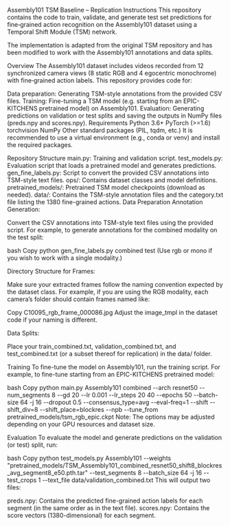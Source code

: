 Assembly101 TSM Baseline – Replication Instructions
This repository contains the code to train, validate, and generate test set predictions for fine‐grained action recognition on the Assembly101 dataset using a Temporal Shift Module (TSM) network.

The implementation is adapted from the original TSM repository and has been modified to work with the Assembly101 annotations and data splits.

Overview
The Assembly101 dataset includes videos recorded from 12 synchronized camera views (8 static RGB and 4 egocentric monochrome) with fine‐grained action labels. This repository provides code for:

Data preparation: Generating TSM-style annotations from the provided CSV files.
Training: Fine-tuning a TSM model (e.g. starting from an EPIC-KITCHENS pretrained model) on Assembly101.
Evaluation: Generating predictions on validation or test splits and saving the outputs in NumPy files (preds.npy and scores.npy).
Requirements
Python 3.6+
PyTorch (>=1.6)
torchvision
NumPy
Other standard packages (PIL, tqdm, etc.)
It is recommended to use a virtual environment (e.g., conda or venv) and install the required packages.

Repository Structure
main.py: Training and validation script.
test_models.py: Evaluation script that loads a pretrained model and generates predictions.
gen_fine_labels.py: Script to convert the provided CSV annotations into TSM-style text files.
ops/: Contains dataset classes and model definitions.
pretrained_models/: Pretrained TSM model checkpoints (download as needed).
data/: Contains the TSM-style annotation files and the category.txt file listing the 1380 fine-grained actions.
Data Preparation
Annotation Generation:

Convert the CSV annotations into TSM-style text files using the provided script. For example, to generate annotations for the combined modality on the test split:

bash
Copy
python gen_fine_labels.py combined test
(Use rgb or mono if you wish to work with a single modality.)

Directory Structure for Frames:

Make sure your extracted frames follow the naming convention expected by the dataset class. For example, if you are using the RGB modality, each camera’s folder should contain frames named like:

Copy
C10095_rgb_frame_000086.jpg
Adjust the image_tmpl in the dataset code if your naming is different.

Data Splits:

Place your train_combined.txt, validation_combined.txt, and test_combined.txt (or a subset thereof for replication) in the data/ folder.

Training
To fine-tune the model on Assembly101, run the training script. For example, to fine-tune starting from an EPIC-KITCHENS pretrained model:

bash
Copy
python main.py Assembly101 combined --arch resnet50 --num_segments 8 --gd 20 --lr 0.001 --lr_steps 20 40 --epochs 50 --batch-size 64 -j 16 --dropout 0.5 --consensus_type=avg --eval-freq=1 --shift --shift_div=8 --shift_place=blockres --npb --tune_from pretrained_models/tsm_rgb_epic.ckpt
Note: The options may be adjusted depending on your GPU resources and dataset size.

Evaluation
To evaluate the model and generate predictions on the validation (or test) split, run:

bash
Copy
python test_models.py Assembly101 --weights "pretrained_models/TSM_Assembly101_combined_resnet50_shift8_blockres_avg_segment8_e50.pth.tar" --test_segments 8 --batch_size 64 -j 16 --test_crops 1 --text_file data/validation_combined.txt
This will output two files:

preds.npy: Contains the predicted fine-grained action labels for each segment (in the same order as in the text file).
scores.npy: Contains the score vectors (1380-dimensional) for each segment.
